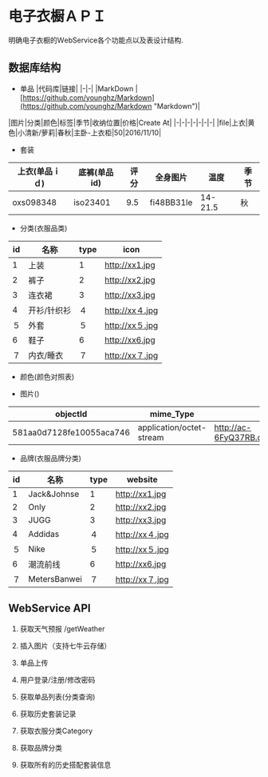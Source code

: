 # 电子衣橱ＡＰＩ
明确电子衣橱的ＷebService各个功能点以及表设计结构.
## 数据库结构
* 单品
|代码库|链接|
|-|-|
|MarkDown                              |[https://github.com/younghz/Markdown](https://github.com/younghz/Markdown "Markdown")|

|图片|分类|颜色|标签|季节|收纳位置|价格|Create At|
|-|-|-|-|-|-|-|
|file|上衣|黄色|小清新/萝莉|春秋|主卧-上衣柜|50|2016/11/10|

* 套装

|上衣(单品ｉｄ)|底裤(单品id)|评分|全身图片|温度|季节|
|-|-|-|-|-|-|
|oxs098348|iso23401|9.5|fi48BB31le|14-21.5|秋|

* 分类(衣服品类)

|id|名称|type|icon
|-|-|-|-|
|1|上装|1|http://xx1.jpg|
|2|裤子|2|http://xx2.jpg|
|3|连衣裙|3|http://xx3.jpg|
|4|开衫/针织衫|４|http://xx４.jpg|
|５|外套|５|http://xx５.jpg|
|6|鞋子|6|http://xx6.jpg|
|７|内衣/睡衣|７|http://xx７.jpg|

* 颜色(颜色对照表)

* 图片()

|objectId|mime_Type|url|
|-|-|-|
|581aa0d7128fe10055aca746|application/octet-stream|http://ac-6FyQ37RB.clouddn.com/C0SLWDDrehRUueFvUkIjvF3WOosEWdWXPIzhwOSW|

* 品牌(衣服品牌分类)

|id|名称|type|website|
|-|-|-|-|
|1|Jack&Johnse|1|http://xx1.jpg|
|2|Only|2|http://xx2.jpg|
|3|JUGG|3|http://xx3.jpg|
|4|Addidas|４|http://xx４.jpg|
|５|Nike|５|http://xx５.jpg|
|6|潮流前线|6|http://xx6.jpg|
|７|MetersBanwei|７|http://xx７.jpg|


 ## WebService API

 1. 获取天气预报 /getWeather

 2. 插入图片（支持七牛云存储）

 3. 单品上传

 4. 用户登录/注册/修改密码

 5. 获取单品列表(分类查询)

 6. 获取历史套装记录

 7. 获取衣服分类Category

 8. 获取品牌分类

 9. 获取所有的历史搭配套装信息
